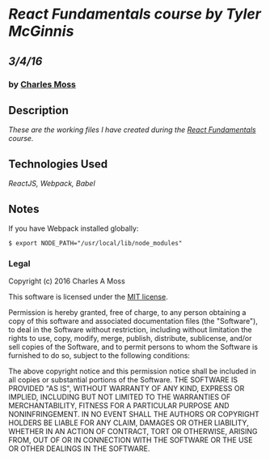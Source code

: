 # _React Fundamentals course by Tyler McGinnis_
## _3/4/16_
### by [Charles Moss](https://twitter.com/CharlesMoss)

## Description
_These are the working files I have created during the [React Fundamentals](http://www.reactjsprogram.com/) course._

## Technologies Used
_ReactJS, Webpack, Babel_

## Notes
If you have Webpack installed globally:
```
$ export NODE_PATH="/usr/local/lib/node_modules"
```

### Legal
Copyright (c) 2016 Charles A Moss

This software is licensed under the [MIT license](https://en.wikipedia.org/wiki/MIT_License).

Permission is hereby granted, free of charge, to any person obtaining a copy of this software and associated documentation files (the "Software"), to deal in the Software without restriction, including without limitation the rights to use, copy, modify, merge, publish, distribute, sublicense, and/or sell copies of the Software, and to permit persons to whom the Software is furnished to do so, subject to the following conditions:

The above copyright notice and this permission notice shall be included in all copies or substantial portions of the Software.
THE SOFTWARE IS PROVIDED "AS IS", WITHOUT WARRANTY OF ANY KIND, EXPRESS OR IMPLIED, INCLUDING BUT NOT LIMITED TO THE WARRANTIES OF MERCHANTABILITY, FITNESS FOR A PARTICULAR PURPOSE AND NONINFRINGEMENT. IN NO EVENT SHALL THE AUTHORS OR COPYRIGHT HOLDERS BE LIABLE FOR ANY CLAIM, DAMAGES OR OTHER LIABILITY, WHETHER IN AN ACTION OF CONTRACT, TORT OR OTHERWISE, ARISING FROM, OUT OF OR IN CONNECTION WITH THE SOFTWARE OR THE USE OR OTHER DEALINGS IN THE SOFTWARE.
